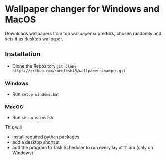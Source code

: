 # Wallpaper changer for Windows and MacOS

Downloads wallpapers from top wallpaper subreddits, chosen randomly and sets it as desktop wallpaper.

## Installation
* Clone the Repository `git clone https://github.com/kneelesh48/wallpaper-changer.git`
### Windows
* Run `setup-windows.bat` 
### MacOS
* Run `setup-macos.sh`

This will 
* install required python packages
* add a desktop shortcut
* add the program to Task Scheduler to run everyday at 11 am (only on Windows)
